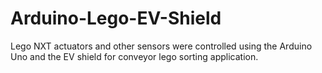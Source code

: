 # Arduino-Lego-EV-Shield
Lego NXT actuators and other sensors were controlled using the Arduino Uno and the EV shield for conveyor lego sorting application.
